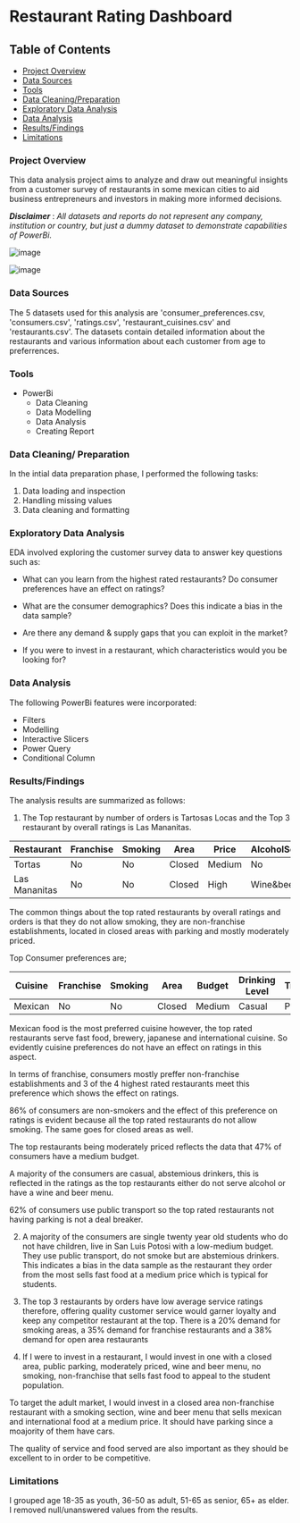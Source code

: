 # Restaurant Rating Dashboard

## Table of Contents

- [Project Overview](#project-overview)
- [Data Sources](#data-sources)
- [Tools](#tools)
- [Data Cleaning/Preparation](#data-cleaning-preparation)
- [Exploratory Data Analysis](#exploratory-data-analysis)
- [Data Analysis](#data-analysis)
- [Results/Findings](#resultsfindings)
- [Limitations](#limitations)

### Project Overview

This data analysis project aims to analyze and draw out meaningful insights from a customer survey of restaurants in some mexican cities to aid business entrepreneurs and investors in making more informed decisions.

**_Disclaimer_** : _All datasets and reports do not represent any company, institution or country, but just a dummy dataset to demonstrate capabilities of PowerBi._

![image](https://github.com/PhenyoEstherRasekedi/Data-Analysis-Capstone_Project-3/assets/155717861/093d7200-2b06-4f24-ba99-f50108938f94)

![image](https://github.com/PhenyoEstherRasekedi/Data-Analysis-Capstone_Project-3/assets/155717861/55f402ee-db18-4ef7-b116-3e645c56845d)


### Data Sources

The 5 datasets used for this analysis are 'consumer_preferences.csv, 'consumers.csv', 'ratings.csv', 'restaurant_cuisines.csv' and 'restaurants.csv'. The datasets contain detailed information about the restaurants and various information about each customer from age to preferrences.

### Tools

- PowerBi
  - Data Cleaning
  - Data Modelling
  - Data Analysis
  - Creating Report

### Data Cleaning/ Preparation

In the intial data preparation phase, I performed the following tasks:

1. Data loading and inspection
2. Handling missing values
3. Data cleaning and formatting

### Exploratory Data Analysis

EDA involved exploring the customer survey data to answer key questions such as:

- What can you learn from the highest rated restaurants? Do consumer preferences have an effect on ratings?

- What are the consumer demographics? Does this indicate a bias in the data sample?

- Are there any demand & supply gaps that you can exploit in the market?

- If you were to invest in a restaurant, which characteristics would you be looking for?

### Data Analysis

The following PowerBi features were incorporated:

- Filters
- Modelling
- Interactive Slicers
- Power Query
- Conditional Column

### Results/Findings

The analysis results are summarized as follows:

1. The Top restaurant by number of orders is Tartosas Locas and the Top 3 restaurant by overall ratings is Las Mananitas.

| Restaurant    | Franchise | Smoking | Area   | Price  | AlcoholService | Cuisine       | Parking |
| ------------- | --------- | ------- | ------ | ------ | -------------- | ------------- | ------- |
| Tortas        | No        | No      | Closed | Medium | No             | FastFood      | Public  |
| Las Mananitas | No        | No      | Closed | High   | Wine&beer      | International | Yes     |

The common things about the top rated restaurants by overall ratings and orders is that they do not allow smoking, they are non-franchise establishments, located in closed areas with parking and mostly moderately priced.

Top Consumer preferences are;

| Cuisine | Franchise | Smoking | Area   | Budget | Drinking Level | Transport |
| ------- | --------- | ------- | ------ | ------ | -------------- | --------- |
| Mexican | No        | No      | Closed | Medium | Casual         | Public    |

Mexican food is the most preferred cuisine however, the top rated restaurants serve fast food, brewery, japanese and international cuisine. So evidently cuisine preferences do not have an effect on ratings in this aspect.

In terms of franchise, consumers mostly preffer non-franchise establishments and 3 of the 4 highest rated restaurants meet this preference which shows the effect on ratings.

86% of consumers are non-smokers and the effect of this preference on ratings is evident because all the top rated restaurants do not allow smoking. The same goes for closed areas as well.

The top restaurants being moderately priced reflects the data that 47% of consumers have a medium budget.

A majority of the consumers are casual, abstemious drinkers, this is reflected in the ratings as the top restaurants either do not serve alcohol or have a wine and beer menu.

62% of consumers use public transport so the top rated restaurants not having parking is not a deal breaker.

2. A majority of the consumers are single twenty year old students who do not have children, live in San Luis Potosi with a low-medium budget. They use public transport, do not smoke but are abstemious drinkers. This indicates a bias in the data sample as the restaurant they order from the most sells fast food at a medium price which is typical for students.

3. The top 3 restaurants by orders have low average service ratings therefore, offering quality customer service would garner loyalty and keep any competitor restaurant at the top.
   There is a 20% demand for smoking areas, a 35% demand for franchise restaurants and a 38% demand for open area restaurants

4. If I were to invest in a restaurant, I would invest in one with a closed area, public parking, moderately priced, wine and beer menu, no smoking, non-franchise that sells fast food to appeal to the student population.

To target the adult market, I would invest in a closed area non-franchise restaurant with a smoking section, wine and beer menu that sells mexican and international food at a medium price. It should have parking since a moajority of them have cars.

The quality of service and food served are also important as they should be excellent to in order to be competitive.

### Limitations

I grouped age 18-35 as youth, 36-50 as adult, 51-65 as senior, 65+ as elder.
I removed null/unanswered values from the results.
